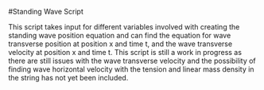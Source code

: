 #Standing Wave Script

This script takes input for different variables involved
with creating the standing wave position equation
and can find the equation for wave transverse position at 
position x and time t, and the wave transverse velocity
at position x and time t. This script is still a work in
progress as there are still issues with the wave transverse 
velocity and the possibility of finding wave horizontal velocity
with the tension and linear mass density in the string has not
yet been included.

